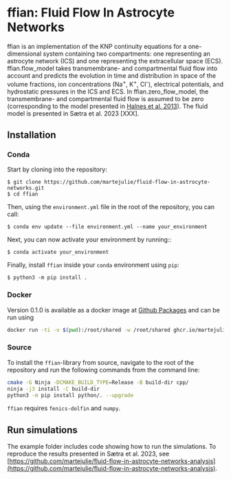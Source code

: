 # ffian: Fluid Flow In Astrocyte Networks

ffian is an implementation of the KNP continuity equations for a 
one-dimensional system containing two compartments: 
one representing an astrocyte network (ICS) and one representing the
extracellular space (ECS). ffian.flow\_model takes transmembrane- and
compartmental fluid flow into account and predicts the evolution in time
and distribution in space of the volume fractions, 
ion concentrations (Na<sup>+</sup>, K<sup>+</sup>, Cl<sup>-</sup>), 
electrical potentials, and hydrostatic
pressures in the ICS and ECS. In ffian.zero\_flow\_model, 
the transmembrane- and compartmental fluid flow is assumed to be zero 
(corresponding to the model presented in 
[Halnes et al. 2013](https://journals.plos.org/ploscompbiol/article?id=10.1371/journal.pcbi.1003386)).
The fluid model is presented in Sætra et al. 2023 [XXX].

## Installation

### Conda

Start by cloning into the repository:

``` console
$ git clone https://github.com/martejulie/fluid-flow-in-astrocyte-networks.git
$ cd ffian
```

Then, using the ``environment.yml`` file in the root of the repository, you can call:

``` console
$ conda env update --file environment.yml --name your_environment
```

Next, you can now activate your environment by running::

``` console
$ conda activate your_environment
```

Finally, install `ffian` inside your `conda` environment using `pip`: 

``` console
$ python3 -m pip install .
```

### Docker

Version 0.1.0 is available as a docker image at 
[Github Packages](https://github.com/martejulie/fluid-flow-in-astrocyte-networks/pkgs/container/fluid-flow-in-astrocyte-networks)
and can be run using

```bash
docker run -ti -v $(pwd):/root/shared -w /root/shared ghcr.io/martejulie/fluid-flow-in-astrocyte-networks:v0.1.0
```

### Source

To install the `ffian`-library from source, navigate to the root of the repository and
run the following commands from the command line:
```bash
cmake -G Ninja -DCMAKE_BUILD_TYPE=Release -B build-dir cpp/
ninja -j3 install -C build-dir
python3 -m pip install python/. --upgrade
```

`ffian` requires `fenics-dolfin` and `numpy`.

## Run simulations

The example folder includes code showing how to run the simulations. 
To reproduce the results presented in Sætra et al. 2023, see
[https://github.com/martejulie/fluid-flow-in-astrocyte-networks-analysis](https://github.com/martejulie/fluid-flow-in-astrocyte-networks-analysis).
